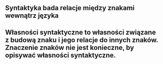 ## **Syntaktyka** bada relacje między znakami wewnątrz języka
## **Własności syntaktyczne** to własności związane z budową znaku i jego relacje do innych znaków. Znaczenie znaków nie jest konieczne, by opisywać własności syntaktyczne.